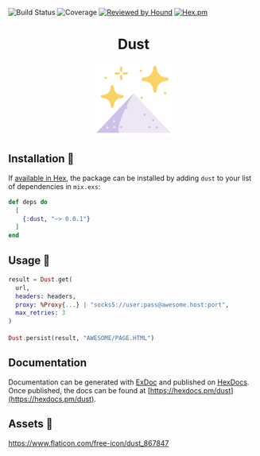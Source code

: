 ![Build Status](https://img.shields.io/travis/com/imanhodjaev/dust/develop?style=for-the-badge)
![Coverage](https://img.shields.io/coveralls/github/imanhodjaev/dust/develop?style=for-the-badge)
[![Reviewed by Hound](https://img.shields.io/badge/Reviewed_by-Hound-8E64B0.svg?style=for-the-badge)](https://houndci.com)
[![Hex.pm](https://img.shields.io/hexpm/l/dust?color=ff69b4&label=License&style=for-the-badge)](https://opensource.org/licenses/Apache-2.0)

<h1 align="center">
  Dust
</h1>
<p align="center">
  <img width="150" height="150" src="https://raw.githubusercontent.com/imanhodjaev/dust/develop/assets/dust.svg"/>
</p>

## Installation 💾

If [available in Hex](https://hex.pm/docs/publish), the package can be installed
by adding `dust` to your list of dependencies in `mix.exs`:

```elixir
def deps do
  [
    {:dust, "~> 0.0.1"}
  ]
end
```

## Usage 🧠

```elixir
result = Dust.get(
  url,
  headers: headers,
  proxy: %Proxy{...} | "socks5://user:pass@awesome.host:port",
  max_retries: 3
)

Dust.persist(result, "AWESOME/PAGE.HTML")
```

## Documentation

Documentation can be generated with [ExDoc](https://github.com/elixir-lang/ex_doc)
and published on [HexDocs](https://hexdocs.pm). Once published, the docs can
be found at [https://hexdocs.pm/dust](https://hexdocs.pm/dust).

## Assets 💄

https://www.flaticon.com/free-icon/dust_867847
